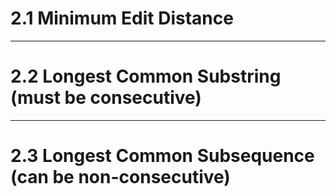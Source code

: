 # 2.1 Minimum Edit Distance

---
# 2.2 Longest Common Substring (must be consecutive)

---
# 2.3 Longest Common Subsequence (can be non-consecutive)
